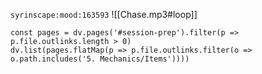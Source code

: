 `syrinscape:mood:163593`
![[Chase.mp3#loop]]

```dataviewjs
const pages = dv.pages('#session-prep').filter(p => p.file.outlinks.length > 0)
dv.list(pages.flatMap(p => p.file.outlinks.filter(o => o.path.includes('5. Mechanics/Items'))))
```
